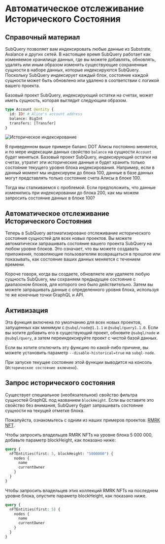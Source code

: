# Автоматическое отслеживание Исторического Состояния

## Справочный материал

SubQuery позволяет вам индексировать любые данные из Substrate, Avalance и других сетей. В настоящее время SubQuery работает как изменяемое хранилище данных, где вы можете добавлять, обновлять, удалять или иным образом изменять существующие сохраненные сущности в наборе данных, которые индексируются SubQuery. Поскольку SubQuery индексирует каждый блок, состояние каждой сущности может быть обновлено или удалено в соответствии с логикой вашего проекта.

Базовый проект SubQuery, индексирующий остатки на счетах, может иметь сущность, которая выглядит следующим образом.

```graphql
type Account @entity {
  id: ID! # Alice's account address
  balance: BigInt
  transfers: [Transfer]
}
```

![Историческое индексирование](/assets/img/historic_indexing.png)

В приведенном выше примере баланс DOT Алисы постоянно меняется, и по мере индексации данных свойство `balance` на сущности `Account` будет меняться. Базовый проект SubQuery, индексирующий остатки на счетах, утратит эти исторические данные и будет хранить только состояние текущего уровня блока индексирования. Например, если в данный момент мы индексируем до блока 100, данные в базе данных могут представлять только состояние счета Алисы в блоке 100.

Тогда мы сталкиваемся с проблемой. Если предположить, что данные изменились при индексировании до блока 200, как мы можем запросить состояние данных в блоке 100?

## Автоматическое отслеживание Исторического Состояния

Теперь в SubQuery автоматизировано отслеживание исторического состояния сущностей для всех новых проектов. Вы можете автоматически запрашивать состояние вашего проекта SubQuery на любом уровне блоков. Это означает, что вы можете создавать приложения, позволяющие пользователям возвращаться в прошлое или показывать, как состояние ваших данных меняется с течением времени.

Короче говоря, когда вы создаете, обновляете или удаляете любую сущность SubQuery, мы сохраняем предыдущее состояние с диапазоном блоков, для которого оно было действительно. Затем вы можете запрашивать данные с определенного уровня блока, используя те же конечные точки GraphQL и API.

## Активизация

Эта функция включена по умолчанию для всех новых проектов, запущенных как минимум с `@subql/node@1.1.1` и `@subql/query1.1.0`. Если вы хотите добавить его в существующий проект, обновите `@subql/node` и `@subql/query`, а затем переиндексируйте проект с чистой базой данных.

Если вы хотите отключить эту функцию по какой-либо причине, вы можете установить параметр `--disable-historical=true` на `subql-node`.

При запуске текущее состояние этой функции выводится на консоль (`Историческое состояние включено`).

## Запрос исторического состояния

Существует специальное (необязательное) свойство фильтра сущностей GraphQL под названием `blockHeight`. Если вы оставите это свойство без внимания, SubQuery будет запрашивать состояние сущности на текущей отметке блока.

Пожалуйста, ознакомьтесь с одним из наших примеров проектов: [RMRK NFT](https://explorer.subquery.network/subquery/subquery/rmrk-nft-historical).

Чтобы запросить владельцев RMRK NFTs на уровне блока 5 000 000, добавьте параметр blockHeight, как показано ниже:

```graphql
query {
  nFTEntities(first: 5, blockHeight: "5000000") {
    nodes {
      name
      currentOwner
    }
  }
}
```

Чтобы запросить владельцев этих коллекций RMRK NFTs на последнем уровне блока, опустите параметр blockHeight, как показано ниже.

```graphql
query {
  nFTEntities(first: 5) {
    nodes {
      name
      currentOwner
    }
  }
}
```